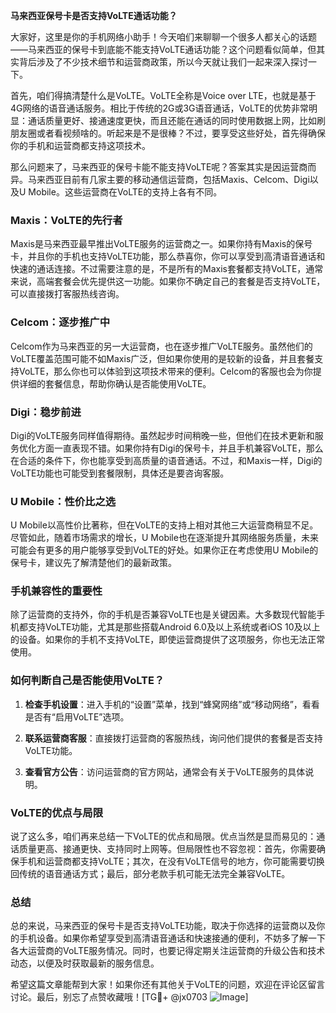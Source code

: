 **马来西亚保号卡是否支持VoLTE通话功能？**

大家好，这里是你的手机网络小助手！今天咱们来聊聊一个很多人都关心的话题——马来西亚的保号卡到底能不能支持VoLTE通话功能？这个问题看似简单，但其实背后涉及了不少技术细节和运营商政策，所以今天就让我们一起来深入探讨一下。

首先，咱们得搞清楚什么是VoLTE。VoLTE全称是Voice over LTE，也就是基于4G网络的语音通话服务。相比于传统的2G或3G语音通话，VoLTE的优势非常明显：通话质量更好、接通速度更快，而且还能在通话的同时使用数据上网，比如刷朋友圈或者看视频啥的。听起来是不是很棒？不过，要享受这些好处，首先得确保你的手机和运营商都支持这项技术。

那么问题来了，马来西亚的保号卡能不能支持VoLTE呢？答案其实是因运营商而异。马来西亚目前有几家主要的移动通信运营商，包括Maxis、Celcom、Digi以及U Mobile。这些运营商在VoLTE的支持上各有不同。

### Maxis：VoLTE的先行者

Maxis是马来西亚最早推出VoLTE服务的运营商之一。如果你持有Maxis的保号卡，并且你的手机也支持VoLTE功能，那么恭喜你，你可以享受到高清语音通话和快速的通话连接。不过需要注意的是，不是所有的Maxis套餐都支持VoLTE，通常来说，高端套餐会优先提供这一功能。如果你不确定自己的套餐是否支持VoLTE，可以直接拨打客服热线咨询。

### Celcom：逐步推广中

Celcom作为马来西亚的另一大运营商，也在逐步推广VoLTE服务。虽然他们的VoLTE覆盖范围可能不如Maxis广泛，但如果你使用的是较新的设备，并且套餐支持VoLTE，那么你也可以体验到这项技术带来的便利。Celcom的客服也会为你提供详细的套餐信息，帮助你确认是否能使用VoLTE。

### Digi：稳步前进

Digi的VoLTE服务同样值得期待。虽然起步时间稍晚一些，但他们在技术更新和服务优化方面一直表现不错。如果你持有Digi的保号卡，并且手机兼容VoLTE，那么在合适的条件下，你也能享受到高质量的语音通话。不过，和Maxis一样，Digi的VoLTE功能也可能受到套餐限制，具体还是要咨询客服。

### U Mobile：性价比之选

U Mobile以高性价比著称，但在VoLTE的支持上相对其他三大运营商稍显不足。尽管如此，随着市场需求的增长，U Mobile也在逐渐提升其网络服务质量，未来可能会有更多的用户能够享受到VoLTE的好处。如果你正在考虑使用U Mobile的保号卡，建议先了解清楚他们的最新政策。

### 手机兼容性的重要性

除了运营商的支持外，你的手机是否兼容VoLTE也是关键因素。大多数现代智能手机都支持VoLTE功能，尤其是那些搭载Android 6.0及以上系统或者iOS 10及以上的设备。如果你的手机不支持VoLTE，即使运营商提供了这项服务，你也无法正常使用。

### 如何判断自己是否能使用VoLTE？

1. **检查手机设置**：进入手机的“设置”菜单，找到“蜂窝网络”或“移动网络”，看看是否有“启用VoLTE”选项。
   
2. **联系运营商客服**：直接拨打运营商的客服热线，询问他们提供的套餐是否支持VoLTE功能。

3. **查看官方公告**：访问运营商的官方网站，通常会有关于VoLTE服务的具体说明。

### VoLTE的优点与局限

说了这么多，咱们再来总结一下VoLTE的优点和局限。优点当然是显而易见的：通话质量更高、接通更快、支持同时上网等。但局限性也不容忽视：首先，你需要确保手机和运营商都支持VoLTE；其次，在没有VoLTE信号的地方，你可能需要切换回传统的语音通话方式；最后，部分老款手机可能无法完全兼容VoLTE。

### 总结

总的来说，马来西亚的保号卡是否支持VoLTE功能，取决于你选择的运营商以及你的手机设备。如果你希望享受到高清语音通话和快速接通的便利，不妨多了解一下各大运营商的VoLTE服务情况。同时，也要记得定期关注运营商的升级公告和技术动态，以便及时获取最新的服务信息。

希望这篇文章能帮到大家！如果你还有其他关于VoLTE的问题，欢迎在评论区留言讨论。最后，别忘了点赞收藏哦！[TG💪+ @jx0703 ![Image](https://github.com/user-attachments/assets/dbca1d08-cadb-493c-b0ec-ad6f7a83f270)]